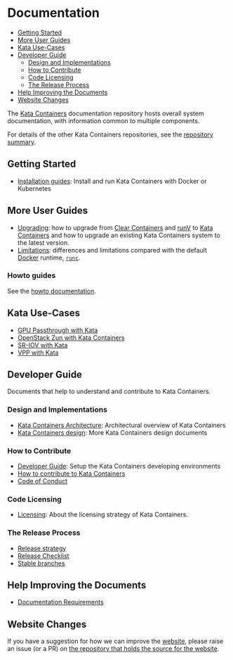 # Documentation

* [Getting Started](#getting-started)
* [More User Guides](#more-user-guides)
* [Kata Use-Cases](#kata-use-cases)
* [Developer Guide](#developer-guide)
    * [Design and Implementations](#design-and-implementations)
    * [How to Contribute](#how-to-contribute)
    * [Code Licensing](#code-licensing)
    * [The Release Process](#the-release-process)
* [Help Improving the Documents](#help-improving-the-documents)
* [Website Changes](#website-changes)

The [Kata Containers](https://github.com/kata-containers)
documentation repository hosts overall system documentation, with information
common to multiple components.

For details of the other Kata Containers repositories, see the
[repository summary](https://github.com/kata-containers/kata-containers).

## Getting Started

* [Installation guides](./install/README.md): Install and run Kata Containers with Docker or Kubernetes

## More User Guides

* [Upgrading](Upgrading.md): how to upgrade from [Clear Containers](https://github.com/clearcontainers) and [runV](https://github.com/hyperhq/runv) to [Kata Containers](https://github.com/kata-containers) and how to upgrade an existing Kata Containers system to the latest version.
* [Limitations](Limitations.md): differences and limitations compared with the default [Docker](https://www.docker.com/) runtime,
[`runc`](https://github.com/opencontainers/runc).

### Howto guides

See the [howto documentation](how-to).

## Kata Use-Cases

* [GPU Passthrough with Kata](./use-cases/GPU-passthrough-and-Kata.md)
* [OpenStack Zun with Kata Containers](./use-cases/zun_kata.md)
* [SR-IOV with Kata](./use-cases/using-SRIOV-and-kata.md)
* [VPP with Kata](./use-cases/using-vpp-and-kata.md)

## Developer Guide

Documents that help to understand and contribute to Kata Containers.

### Design and Implementations

* [Kata Containers Architecture](design/architecture.md): Architectural overview of Kata Containers
* [Kata Containers design](./design/README.md): More Kata Containers design documents

### How to Contribute

* [Developer Guide](Developer-Guide.md): Setup the Kata Containers developing environments
* [How to contribute to Kata Containers](https://github.com/kata-containers/community/blob/master/CONTRIBUTING.md)
* [Code of Conduct](CODE_OF_CONDUCT.md)

### Code Licensing

* [Licensing](Licensing-strategy.md): About the licensing strategy of Kata Containers.

### The Release Process

* [Release strategy](Releases.md)
* [Release Checklist](Release-Checklist.md)
* [Stable branches](Stable-Branch-Strategy.md)

## Help Improving the Documents

* [Documentation Requirements](Documentation-Requirements.md)

## Website Changes

If you have a suggestion for how we can improve the
[website](https://katacontainers.io), please raise an issue (or a PR) on
[the repository that holds the source for the website](https://github.com/OpenStackweb/kata-netlify-refresh).
